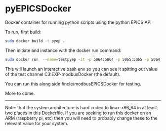 # pyEPICSDocker
Docker container for running python scripts using the python EPICS API

To run, first build:
```bash
sudo docker build -t pyep .
```

Then initiate and instance with the docker run command:
```bash
sudo docker run  --name=testpyep -it -p 5064:5064 -p 5065:5065 -p 5064:5064/udp -p 5065:5065/udp ioctest
```
This will launch an interactive bash env so you can see it spitting out value of the test channel C3:EXP-modbusDocker (the default).

You can run this along side fincle/modbusEPICSDocker for testing.  

More to come.


---
Note: that the system architecture is hard coded to linux-x86_64 in at least two places in this Dockerfile.  If you are seeking to run this docker on an ARM (raspberry pi, etc) then you will need to probably change these to the relevant value for your system.
